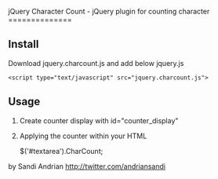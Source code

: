 jQuery Character Count - jQuery plugin for counting character ==============


## Install
Download jquery.charcount.js and add below jquery.js

    <script type="text/javascript" src="jquery.charcount.js">

## Usage
1. Create counter display with id="counter_display"
2. Applying the counter within your HTML

      $('#textarea').CharCount;

by Sandi Andrian http://twitter.com/andriansandi